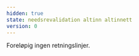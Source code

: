 ```yaml
---
hidden: true
state: needsrevalidation altinn altinnett
version: 0
---
```


Foreløpig ingen retningslinjer.
